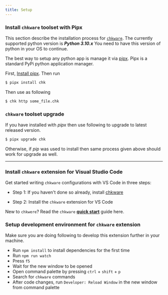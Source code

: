 ```yaml
---
title: Setup
---
```


### Install `chkware` toolset with Pipx

This section describe the installation process for [`chkware`](https://github.com/chkware/cli). The currently supported python version is **_Python 3.10.x_** You need to have this version of python in your OS to continue.

The best way to setup any python app is manage it via [pipx](https://pypa.github.io/pipx/). Pipx is a standard PyPi python application manager.

First, [Install pipx](https://pypa.github.io/pipx/installation/). Then run

```bash
$ pipx install chk
```

Then use as following

```bash
$ chk http some_file.chk
```

### `chkware` toolset upgrade

If you have installed with _pipx_ then use following to upgrade to latest released version.

```bash
$ pipx upgrade chk
```

Otherwise, if _pip_ was used to install then same process given above should work for upgrade as well.

---

### Install `chkware` extension for Visual Studio Code

Get started writing `chkware` configurations with VS Code in three steps:

- Step 1: If you haven't done so already, install [chkware](#install-chkware-toolset-with-pipx)

- Step 2: Install the `chkware` extension for VS Code

New to `chkwere`? Read the `chkware` [**quick start**](quick-start) guide here.

### Setup development environment for `chkware` extension

Make sure you are doing following to develop this extension further in your machine.

- Run `npm install` to install dependencies for the first time
- Run `npm run watch`
- Press `f5`
- Wait for the new window to be opened
- Open command palette by pressing `ctrl` + `shift` + `p`
- Search for `chkware` commands
- After code changes, run `Developer: Reload Window` in the new window from command palette
